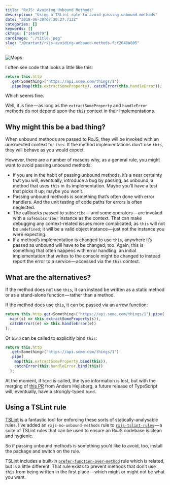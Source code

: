 ```yaml
---
title: "RxJS: Avoiding Unbound Methods"
description: "Using a TSLint rule to avoid passing unbound methods"
date: "2018-06-30T07:20:27.713Z"
categories: []
keywords: []
ckTags: ["1464979"]
cardImage: "./title.jpeg"
slug: "/@cartant/rxjs-avoiding-unbound-methods-fcf2648a805"
---
```


![Mops](title.jpeg "Photo by pan xiaozhen on Unsplash")

I often see code that looks a little like this:

```ts
return this.http
  .get<Something>("https://api.some.com/things/1")
  .pipe(map(this.extractSomeProperty), catchError(this.handleError));
```

Which seems fine.

Well, it is fine — as long as the `extractSomeProperty` and `handleError` methods do not depend upon the `this` context in their implementations.

## Why might this be a bad thing?

When unbound methods are passed to RxJS, they will be invoked with an unexpected context for `this`. If the method implementations don’t use `this`, they will behave as you would expect.

However, there are a number of reasons why, as a general rule, you might want to avoid passing unbound methods:

- If you are in the habit of passing unbound methods, it’s a near certainty that you will, eventually, introduce a bug by passing, as unbound, a method that uses `this` in its implementation. Maybe you’ll have a test that picks it up; maybe you won’t.
- Passing unbound methods is something that’s often done with error handlers. And the unit testing of code paths for errors is often neglected.
- The callbacks passed to `subscribe` — and some operators — are invoked with a `SafeSubscriber` instance as the context. That can make debugging any context-related issues more complicated, as `this` will not be `undefined`; it will be a valid object instance — just not the instance you were expecting.
- If a method’s implementation is changed to use `this`, anywhere it’s passed as unbound will have to be changed, too. Again, this is something that often happens with error handling: an initial implementation that writes to the console might be changed to instead report the error to a service — accessed via the `this` context.

## What are the alternatives?

If the method does not use `this`, it can instead be written as a static method or as a stand-alone function — rather than a method.

If the method does use `this`, it can be passed via an arrow function:

```ts
return this.http.get<Something>("https://api.some.com/things/1").pipe(
  map((s) => this.extractSomeProperty(s)),
  catchError((e) => this.handleError(e))
);
```

Or `bind` can be called to explicitly bind `this`:

```ts
return this.http
  .get<Something>("https://api.some.com/things/1")
  .pipe(
    map(this.extractSomeProperty.bind(this)),
    catchError(this.handleError.bind(this))
  );
```

At the moment, if `bind` is called, the type information is lost, but with the merging of [this PR](https://github.com/Microsoft/TypeScript/pull/24897) from Anders Hejlsberg, a future release of TypeScript will, eventually, have a strongly-typed `bind`.

## Using a TSLint rule

[TSLint](https://palantir.github.io/tslint/) is a fantastic tool for enforcing these sorts of statically-analysable rules. I’ve added an `rxjs-no-unbound-methods` rule to [`rxjs-tslint-rules`](https://github.com/cartant/rxjs-tslint-rules) — a suite of TSLint rules that can be used to ensure an RxJS codebase is clean and hygienic.

So if passing unbound methods is something you’d like to avoid, too, install the package and switch on the rule.

TSLint includes a built-in [`prefer-function-over-method`](https://palantir.github.io/tslint/rules/prefer-function-over-method/) rule which is related, but is a little different. That rule exists to prevent methods that don’t use `this` from being written in the first place — which might or might not be what you want.
